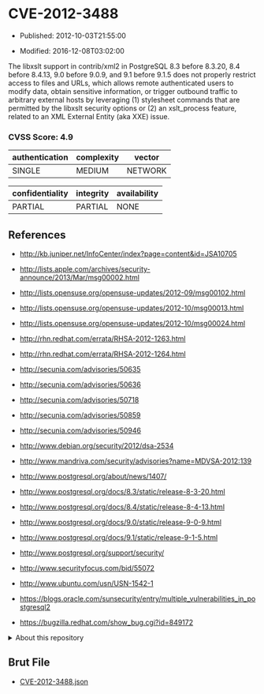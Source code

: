 # CVE-2012-3488

- Published: 2012-10-03T21:55:00

- Modified: 2016-12-08T03:02:00

The libxslt support in contrib/xml2 in PostgreSQL 8.3 before 8.3.20, 8.4 before 8.4.13, 9.0 before 9.0.9, and 9.1 before 9.1.5 does not properly restrict access to files and URLs, which allows remote authenticated users to modify data, obtain sensitive information, or trigger outbound traffic to arbitrary external hosts by leveraging (1) stylesheet commands that are permitted by the libxslt security options or (2) an xslt_process feature, related to an XML External Entity (aka XXE) issue.

### CVSS Score: **4.9**

| authentication | complexity | vector |
| --- | --- | --- |
| SINGLE | MEDIUM | NETWORK |

| confidentiality | integrity | availability |
| --- | --- | --- |
| PARTIAL | PARTIAL | NONE |

## References

* http://kb.juniper.net/InfoCenter/index?page=content&id=JSA10705

* http://lists.apple.com/archives/security-announce/2013/Mar/msg00002.html

* http://lists.opensuse.org/opensuse-updates/2012-09/msg00102.html

* http://lists.opensuse.org/opensuse-updates/2012-10/msg00013.html

* http://lists.opensuse.org/opensuse-updates/2012-10/msg00024.html

* http://rhn.redhat.com/errata/RHSA-2012-1263.html

* http://rhn.redhat.com/errata/RHSA-2012-1264.html

* http://secunia.com/advisories/50635

* http://secunia.com/advisories/50636

* http://secunia.com/advisories/50718

* http://secunia.com/advisories/50859

* http://secunia.com/advisories/50946

* http://www.debian.org/security/2012/dsa-2534

* http://www.mandriva.com/security/advisories?name=MDVSA-2012:139

* http://www.postgresql.org/about/news/1407/

* http://www.postgresql.org/docs/8.3/static/release-8-3-20.html

* http://www.postgresql.org/docs/8.4/static/release-8-4-13.html

* http://www.postgresql.org/docs/9.0/static/release-9-0-9.html

* http://www.postgresql.org/docs/9.1/static/release-9-1-5.html

* http://www.postgresql.org/support/security/

* http://www.securityfocus.com/bid/55072

* http://www.ubuntu.com/usn/USN-1542-1

* https://blogs.oracle.com/sunsecurity/entry/multiple_vulnerabilities_in_postgresql2

* https://bugzilla.redhat.com/show_bug.cgi?id=849172

<details>
<summary>About this repository</summary> 

  This repository is part of the project [Live Hack CVE](https://github.com/Live-Hack-CVE). Main website can be found [www.live-hack.org](https://www.live-hack.org) 
  
  Made by [Sn0wAlice](https://github.com/Sn0wAlice) for the people that care about security and need to have a feed of the latest CVEs. Hope you enjoy it, don't forget to star the repo and follow me on [Twitter](https://twitter.com/Sn0wAlice) and [Github](https://github.com/Sn0wAlice). And that is my [personnal website](https://www.alice-snow.me/)

  - [Home Page](https://github.com/Live-Hack-CVE)
  - [Framework](https://github.com/Live-Hack-CVE/cve-framework)
  - [CVE database](https://github.com/Live-Hack-CVE/full_database)
  - [Changelog](https://github.com/Live-Hack-CVE/Changelog)
</details>

## Brut File

* [CVE-2012-3488.json](https://raw.githubusercontent.com/Live-Hack-CVE/full_database/main/cves/2012/CVE-2012-3488.json)


